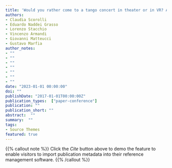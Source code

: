 ```yaml
---
title: 'Would you rather come to a tango concert in theater or in VR? Aesthetic emotions & social presence in musical experiences, either live, 2D or 3D'
authors:
- Claudia Scorolli
- Eduardo Naddei Grasso
- Lorenzo Stacchio
- Vincenzo Armandi
- Giovanni Matteucci
- Gustavo Marfia
author_notes:
- ""
- ""
- ""
- ""
- ""
- ""
- ""
date: "2023-01-01 00:00:00"
doi: ""
publishDate: "2017-01-01T00:00:00Z"
publication_types:  ["paper-conference"]
publication: ""
publication_short: ""
abstract:  ""
summary:  ""
tags:
- Source Themes
featured: true
---
```

{{% callout note %}}
 Click the *Cite* button above to demo the feature to enable visitors to import publication metadata into their reference management software. 
{{% /callout %}}

